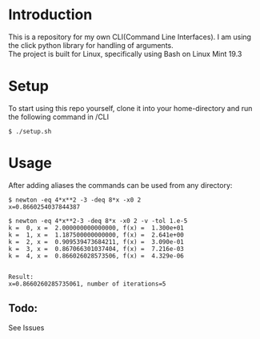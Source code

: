 # Introduction

This is a repository for my own CLI(Command Line Interfaces). I am using the click python library for handling of arguments.  
The project is built for Linux, specifically using Bash on Linux Mint 19.3

# Setup

To start using this repo yourself, clone it into your home-directory and run the following command in /CLI
```
$ ./setup.sh
```

# Usage

After adding aliases the commands can be used from any directory:

```
$ newton -eq 4*x**2 -3 -deq 8*x -x0 2
x=0.8660254037844387

$ newton -eq 4*x**2-3 -deq 8*x -x0 2 -v -tol 1.e-5
k =  0, x =  2.000000000000000, f(x) =  1.300e+01
k =  1, x =  1.187500000000000, f(x) =  2.641e+00
k =  2, x =  0.909539473684211, f(x) =  3.090e-01
k =  3, x =  0.867066301037404, f(x) =  7.216e-03
k =  4, x =  0.866026028573506, f(x) =  4.329e-06


Result:
x=0.8660260285735061, number of iterations=5
```

## Todo:

See Issues
